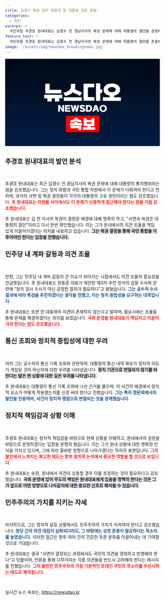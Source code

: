 ```yaml
---
title: 김경수 복권 정치 화합과 윤 대통령 권한 존중!
categories:
  - 정치
excerpt: >
  국민의힘 추경호 원내대표는 김경수 전 경남지사의 복권 문제에 대해 대통령의 결단을 존중해야 한다고 강조하며, 원내대표의 고유 권한을 주장했다. 그는 공수처 수사와 특검에 대한 당내 의견 조율 필요성을 언급했다.
feature_text: >
  국민의힘 추경호 원내대표는 김경수 전 경남지사의 복권 문제에 대해 대통령의 결단을 존중해야 한다고 강조하며, 원내대표의 고유 권한을 주장했다. 그는 공수처 수사와 특검에 대한 당내 의견 조율 필요성을 언급했다.
image: '/assets/img/newsdao_breakingnews.jpg'
---
```


<p><img src="/assets/img/newsdao_breakingnews.jpg" alt="koreaapp 속보" /></p>

<h2 data-ke-size="size26">추경호 원내대표의 발언 분석</h2>

<p data-ke-size="size16">&nbsp;</p>

<p>추경호 원내대표는 최근 김경수 전 경남지사의 복권 문제에 대해 대통령의 통치행위라는 점을 강조했습니다. 그는 정치 화합과 국민 통합 차원에서 이 문제가 다뤄져야 한다고 전하며, 과거의 사면 및 복권 결정들이 각각의 대통령의 고유 권한이라는 점도 강조했습니다. <b><span style="color: #ee2323;">추 원내대표는 의원들 사이에서도 이 문제가 신중하게 접근해야 한다는 점을 거듭 강조했습니다.</span></b> </p>

<p>추 원내대표는 김 전 지사의 복권이 결정된 배경에 대해 명확히 하고, “사면과 복권은 대통령의 결단”이라고 다시 한번 확인했습니다. 이는 그가 원내에서의 의견 조율을 책임 있게 이끌어가겠다는 의지를 내포하고 있습니다. <b><span style="background-color: #21538527;">그는 복권 결정을 통해 국민 통합을 이루어야만 한다는 입장을 전했습니다.</span></b> </p>

<h2 data-ke-size="size26">민주당 내 계파 갈등과 의견 조율</h2>

<p data-ke-size="size16">&nbsp;</p>

<p>한편, 그는 민주당 내 계파 갈등이 큰 이슈가 되어가는 시점에서도 의견 조율의 중요성을 언급했습니다. 추 원내대표는 한동훈 대표가 제안한 제3자 추천 방식의 검찰 수사와 관련해 “정치 검사 수사가 아닌 공정한 절차가 필요하다”고 밝혔습니다. <b><span style="color: #1a5490;">그는 공수처 수사 결과에 따라 특검을 추진하겠다는 생각을 전했고, 이는 정치 중립성을 요구하는 대목입니다.</span></b> </p>

<p>추 원내대표는 또한 한 대표와의 이견이 존재하지 않는다고 말하며, 필요시에는 조율을 통해 문제를 해결하겠다는 의지를 보였습니다. <b><span style="color: #ee2323;">국회 운영을 원내대표가 책임지고 이끌어가야 한다는 점도 강조했습니다.</span></b></p>

<h2 data-ke-size="size26">통신 조회와 정치적 중립성에 대한 우려</h2>

<p data-ke-size="size16">&nbsp;</p>

<p>이어 그는 공수처의 통신 기록 조회와 관련하여, 대통령의 통신 내역 확보가 정치적 의도가 개입된 것이 아닌지에 대한 우려를 나타냈습니다. <b><span style="background-color: #21538527;">정치 기관으로 변질되지 않기를 바란다는 말은 현 상황에 대한 깊은 우려를 나타냅니다.</span></b> </p>

<p>추 원내대표는 대통령이 통신 기록 조회에 나선 근거를 물으며, 이 사건의 배경에서 정치적 요소가 어떻게 작용했는지를 신경 써야 한다고 전했습니다. <b><span style="color: #1a5490;">그는 특히 청문회에서의 발언을 인용하며, 사건이 정치적 쟁점으로 변질되는 것을 경계했습니다.</span></b></p>

<h2 data-ke-size="size26">정치적 책임감과 상황 이해</h2>

<p data-ke-size="size16">&nbsp;</p>

<p>추경호 원내대표는 정치적 책임감을 바탕으로 현재 상황을 이해하고, 원내에서의 권한을 바탕으로 운영하겠다는 입장을 분명히 했습니다. 이는 그가 원내 상황에 대한 명확한 인식을 가지고 있으며, 그에 따라 올바른 방향으로 나아가겠다는 의지의 표현입니다. <b><span style="color: #ee2323;">그의 발언에서 느껴지는 확고한 태도는 향후 정치적 논의에서 중요한 역할을 할 것으로 보입니다.</span></b> </p>

<p>추 원내대표는 또한, 원내에서 의견이 상충할 경우 이를 조정하는 것이 필요하다고 강조했습니다. <b><span style="background-color: #21538527;">국회 운영에 있어 주도의 책임은 원내대표에게 있음을 명백히 한다는 것은 그가 앞으로 어떤 방향으로 나아갈지에 대한 중요한 신호로 해석될 수 있습니다.</span></b> </p>

<h2 data-ke-size="size26">민주주의의 가치를 지키는 자세</h2>

<p data-ke-size="size16">&nbsp;</p>

<p>마지막으로, 그는 정치적 갈등 상황에서도 민주주의의 가치가 지켜져야 한다고 강조했습니다. <b><span style="color: #1a5490;">정당 간의 의견 대립이 심화되더라도, 그 바탕에는 상호 존중이 필요하다는 목소리를 높였습니다.</span></b> 이러한 접근은 향후 여야 간의 건강한 토론 문화를 이끌어내는 데 기여할 것으로 기대됩니다. </p>

<p>추 원내대표는 결국 “사면이 결정되는 과정에서도 국민의 의견을 경청하고 반영해야 한다”고 덧붙이며, 언론을 통해 다루어지는 각종 의견들을 반드시 고려해야 한다는 메시지를 전했습니다. <b><span style="color: #ee2323;">그의 발언은 민주주의의 가장 기본적인 토대인 국민의 목소리를 우선시하는 태도로 해석됩니다.</span></b></p>

<p data-ke-size="size16">&nbsp;</p>
실시간 뉴스 속보는, <a href="https://newsdao.kr" rel="dofollow">https://newsdao.kr</a>


